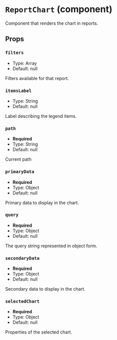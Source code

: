 `ReportChart` (component)
=========================

Component that renders the chart in reports.

Props
-----

### `filters`

- Type: Array
- Default: null

Filters available for that report.

### `itemsLabel`

- Type: String
- Default: null

Label describing the legend items.

### `path`

- **Required**
- Type: String
- Default: null

Current path

### `primaryData`

- **Required**
- Type: Object
- Default: null

Primary data to display in the chart.

### `query`

- **Required**
- Type: Object
- Default: null

The query string represented in object form.

### `secondaryData`

- **Required**
- Type: Object
- Default: null

Secondary data to display in the chart.

### `selectedChart`

- **Required**
- Type: Object
- Default: null

Properties of the selected chart.

